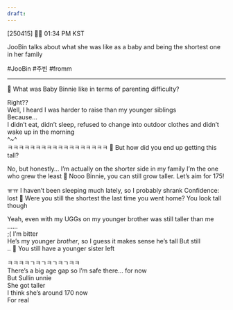 ```yaml
---
draft:
---
```

[250415] 🐣💭 01:34 PM KST

JooBin talks about what she was like as a baby and being the shortest one in her family

#JooBin #주빈 #fromm
___
🫧 What was Baby Binnie like in terms of parenting difficulty?

Right??  
Well, I heard I was harder to raise than my younger siblings  
Because…  
I didn’t eat, didn’t sleep, refused to change into outdoor clothes 
and didn’t wake up in the morning  
^~^  
ㅋㅋㅋㅋㅋㅋㅋㅋㅋㅋㅋㅋㅋㅋㅋㅋㅋㅋ
🫧 But how did you end up getting this tall?

No, but honestly… I’m actually on the shorter side in my family
I’m the one who grew the least
🫧 Nooo Binnie, you can still grow taller. Let’s aim for 175!

ㅠㅠ I haven’t been sleeping much lately, so I probably shrank
Confidence: lost
🫧 Were you still the shortest the last time you went home? You look tall though

Yeah, even with my UGGs on
my younger brother was still taller than me  
……  
;( I’m bitter  
He’s my younger *brother*, so I guess it makes sense he’s tall
But still  
..
🫧 You still have a younger sister left

ㅋㅋㅋㅋㄱㅋㄱㅋㄱㅋㄱㅋㅋ  
There’s a big age gap
so I’m safe there… for now  
But Sullin unnie  
She got taller  
I think she’s around 170 now  
For real